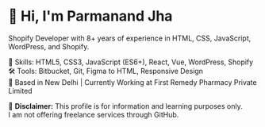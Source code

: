 # 👋 Hi, I'm Parmanand Jha

Shopify Developer with 8+ years of experience in HTML, CSS, JavaScript, WordPress, and Shopify.

🔧 Skills: HTML5, CSS3, JavaScript (ES6+), React, Vue, WordPress, Shopify  
🛠 Tools: Bitbucket, Git, Figma to HTML, Responsive Design  
📍 Based in New Delhi | Currently Working at First Remedy Pharmacy Private Limited

📌 **Disclaimer:** This profile is for information and learning purposes only.  
I am not offering freelance services through GitHub.
